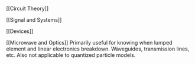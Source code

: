 [[Circuit Theory]]

[[Signal and Systems]]

[[Devices]]

[[Microwave and Optics]] Primarily useful for knowing when lumped element and linear electronics breakdown. Waveguides, transmission lines, etc. Also not applicable to quantized particle models.